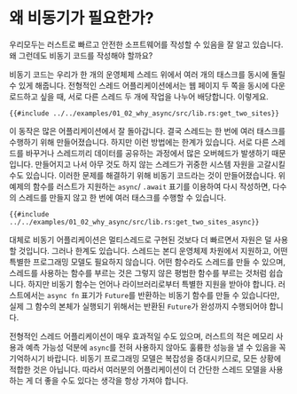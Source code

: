 # 왜 비동기가 필요한가?

우리모두는 러스트로 빠르고 안전한 소프트웨어를 작성할 수 있음을 잘 알고
있습니다. 왜 그런데도 비동기 코드를 작성해야 할까요?

비동기 코드는 우리가 한 개의 운영체제 스레드 위에서 여러 개의 태스크를 동시에
돌릴 수 있게 해줍니다. 전형적인 스레드 어플리케이션에서는 웹 페이지 두 쪽을
동시에 다운로드하고 싶을 때, 서로 다른 스레드 두 개에
작업을 나누어 배당합니다. 이렇게요.

```rust,ignore
{{#include ../../examples/01_02_why_async/src/lib.rs:get_two_sites}}
```

이 동작은 많은 어플리케이션에서 잘 돌아갑니다. 결국 스레드는 한 번에 여러
태스크를 수행하기 위해 만들어졌습니다. 하지만 이런 방법에는 한계가 있습니다.
서로 다른 스레드를 바꾸거나 스레드끼리 데이터를 공유하는 과정에서 많은
오버헤드가 발생하기 때문입니다. 만들어지고 나서 아무 것도 하지 않는 스레드가
귀중한 시스템 자원을 고갈시킬 수도 있습니다. 이러한 문제를 해결하기 위해 비동기
코드라는 것이 만들어졌습니다. 위 예제의 함수를 러스트가 지원하는 `async`/
`.await` 표기를 이용하여 다시 작성하면, 다수의 스레드를 만들지 않고 한 번에 여러
태스크를 수행할 수 있습니다.

```rust,ignore
{{#include ../../examples/01_02_why_async/src/lib.rs:get_two_sites_async}}
```

대체로 비동기 어플리케이션은 멀티스레드로 구현된 것보다 더 빠르면서 자원은 덜
사용할 것입니다. 그러나 한계도 있습니다. 스레드는 본디 운영체제 차원에서
지원하고, 어떤 특별한 프로그래밍 모델도 필요하지 않습니다. 어떤 함수라도
스레드를 만들 수 있으며, 스레드를 사용하는 함수를 부르는 것은 그렇지 않은 평범한
함수를 부르는 것처럼 쉽습니다. 하지만 비동기 함수는 언어나 라이브러리로부터
특별한 지원을 받아야 합니다. 러스트에서는 `async fn` 표기가 `Future`를 반환하는
비동기 함수를 만들 수 있습니다만, 실제 그 함수의 본체가 실행되기 위해서는 반환된
`Future`가 완성까지 수행되어야 합니다.

전형적인 스레드 어플리케이션이 매우 효과적일 수도 있으며, 러스트의 적은 메모리
사용과 예측 가능성 덕분에 `async`를 전혀 사용하지 않아도 훌륭한 성능을 낼 수
있음을 꼭 기억하시기 바랍니다. 비동기 프로그래밍 모델은 복잡성을 증대시키므로,
모든 상황에 적합한 것은 아닙니다. 따라서 여러분의 어플리케이션이 더 간단한
스레드 모델을 사용하는 게 더 좋을 수도 있다는 생각을 항상 가져야 합니다.
